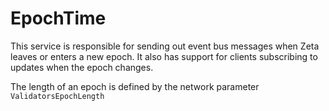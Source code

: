 # EpochTime

This service is responsible for sending out event bus messages when Zeta leaves or enters a new epoch.
It also has support for clients subscribing to updates when the epoch changes.

The length of an epoch is defined by the network parameter `ValidatorsEpochLength`

